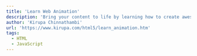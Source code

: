 ```yaml
---
title: 'Learn Web Animation'
description: 'Bring your content to life by learning how to create awesome animations in HTML, CSS, and JavaScript!'
author: 'Kirupa Chinnathambi'
url: 'https://www.kirupa.com/html5/learn_animation.htm'
tags:
  - HTML
  - JavaScript
---
```

